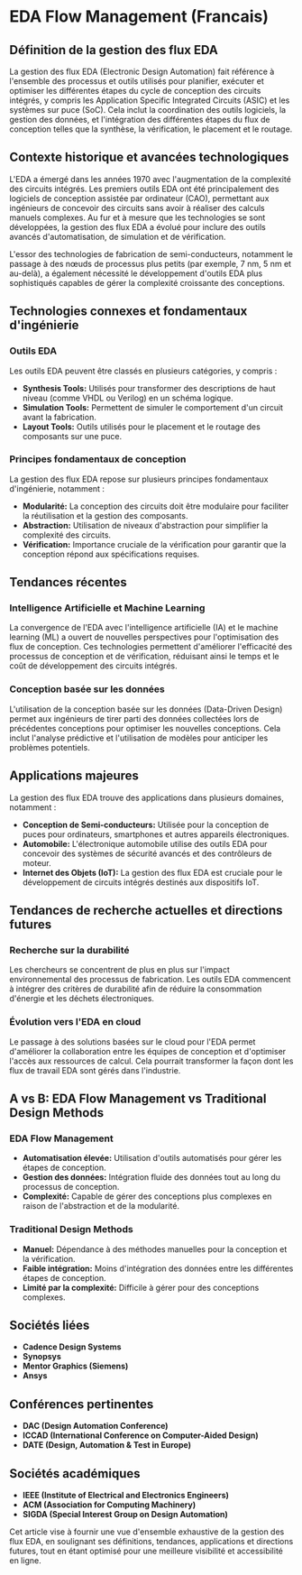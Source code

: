 # EDA Flow Management (Francais)

## Définition de la gestion des flux EDA

La gestion des flux EDA (Electronic Design Automation) fait référence à l'ensemble des processus et outils utilisés pour planifier, exécuter et optimiser les différentes étapes du cycle de conception des circuits intégrés, y compris les Application Specific Integrated Circuits (ASIC) et les systèmes sur puce (SoC). Cela inclut la coordination des outils logiciels, la gestion des données, et l'intégration des différentes étapes du flux de conception telles que la synthèse, la vérification, le placement et le routage.

## Contexte historique et avancées technologiques

L'EDA a émergé dans les années 1970 avec l'augmentation de la complexité des circuits intégrés. Les premiers outils EDA ont été principalement des logiciels de conception assistée par ordinateur (CAO), permettant aux ingénieurs de concevoir des circuits sans avoir à réaliser des calculs manuels complexes. Au fur et à mesure que les technologies se sont développées, la gestion des flux EDA a évolué pour inclure des outils avancés d'automatisation, de simulation et de vérification.

L'essor des technologies de fabrication de semi-conducteurs, notamment le passage à des nœuds de processus plus petits (par exemple, 7 nm, 5 nm et au-delà), a également nécessité le développement d'outils EDA plus sophistiqués capables de gérer la complexité croissante des conceptions.

## Technologies connexes et fondamentaux d'ingénierie

### Outils EDA

Les outils EDA peuvent être classés en plusieurs catégories, y compris :

- **Synthesis Tools:** Utilisés pour transformer des descriptions de haut niveau (comme VHDL ou Verilog) en un schéma logique.
- **Simulation Tools:** Permettent de simuler le comportement d'un circuit avant la fabrication.
- **Layout Tools:** Outils utilisés pour le placement et le routage des composants sur une puce.

### Principes fondamentaux de conception

La gestion des flux EDA repose sur plusieurs principes fondamentaux d'ingénierie, notamment :

- **Modularité:** La conception des circuits doit être modulaire pour faciliter la réutilisation et la gestion des composants.
- **Abstraction:** Utilisation de niveaux d'abstraction pour simplifier la complexité des circuits.
- **Vérification:** Importance cruciale de la vérification pour garantir que la conception répond aux spécifications requises.

## Tendances récentes

### Intelligence Artificielle et Machine Learning

La convergence de l'EDA avec l'intelligence artificielle (IA) et le machine learning (ML) a ouvert de nouvelles perspectives pour l'optimisation des flux de conception. Ces technologies permettent d'améliorer l'efficacité des processus de conception et de vérification, réduisant ainsi le temps et le coût de développement des circuits intégrés.

### Conception basée sur les données

L'utilisation de la conception basée sur les données (Data-Driven Design) permet aux ingénieurs de tirer parti des données collectées lors de précédentes conceptions pour optimiser les nouvelles conceptions. Cela inclut l'analyse prédictive et l'utilisation de modèles pour anticiper les problèmes potentiels.

## Applications majeures

La gestion des flux EDA trouve des applications dans plusieurs domaines, notamment :

- **Conception de Semi-conducteurs:** Utilisée pour la conception de puces pour ordinateurs, smartphones et autres appareils électroniques.
- **Automobile:** L'électronique automobile utilise des outils EDA pour concevoir des systèmes de sécurité avancés et des contrôleurs de moteur.
- **Internet des Objets (IoT):** La gestion des flux EDA est cruciale pour le développement de circuits intégrés destinés aux dispositifs IoT.

## Tendances de recherche actuelles et directions futures

### Recherche sur la durabilité

Les chercheurs se concentrent de plus en plus sur l'impact environnemental des processus de fabrication. Les outils EDA commencent à intégrer des critères de durabilité afin de réduire la consommation d'énergie et les déchets électroniques.

### Évolution vers l'EDA en cloud

Le passage à des solutions basées sur le cloud pour l'EDA permet d'améliorer la collaboration entre les équipes de conception et d'optimiser l'accès aux ressources de calcul. Cela pourrait transformer la façon dont les flux de travail EDA sont gérés dans l'industrie.

## A vs B: EDA Flow Management vs Traditional Design Methods

### EDA Flow Management

- **Automatisation élevée:** Utilisation d'outils automatisés pour gérer les étapes de conception.
- **Gestion des données:** Intégration fluide des données tout au long du processus de conception.
- **Complexité:** Capable de gérer des conceptions plus complexes en raison de l'abstraction et de la modularité.

### Traditional Design Methods

- **Manuel:** Dépendance à des méthodes manuelles pour la conception et la vérification.
- **Faible intégration:** Moins d'intégration des données entre les différentes étapes de conception.
- **Limité par la complexité:** Difficile à gérer pour des conceptions complexes.

## Sociétés liées

- **Cadence Design Systems**
- **Synopsys**
- **Mentor Graphics (Siemens)**
- **Ansys**

## Conférences pertinentes

- **DAC (Design Automation Conference)**
- **ICCAD (International Conference on Computer-Aided Design)**
- **DATE (Design, Automation & Test in Europe)**

## Sociétés académiques

- **IEEE (Institute of Electrical and Electronics Engineers)**
- **ACM (Association for Computing Machinery)**
- **SIGDA (Special Interest Group on Design Automation)**

Cet article vise à fournir une vue d'ensemble exhaustive de la gestion des flux EDA, en soulignant ses définitions, tendances, applications et directions futures, tout en étant optimisé pour une meilleure visibilité et accessibilité en ligne.